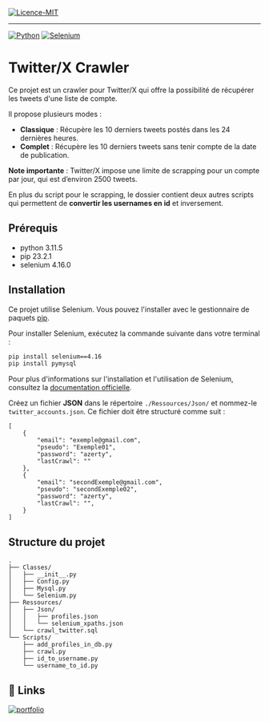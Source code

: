 [![Licence-MIT](https://img.shields.io/badge/Licence-MIT-blue)](https://github.com/Dylanolivro/Twitter_scrapping/blob/main/LICENSE)

---

[![Python](https://img.shields.io/badge/Python-3670A0?style=for-the-badge&logo=python&logoColor=ffdd54)](https://www.python.org/)
[![Selenium](https://img.shields.io/badge/Selenium-43B02A?style=for-the-badge&logo=selenium&logoColor=white)](https://www.selenium.dev/)

# Twitter/X Crawler
Ce projet est un crawler pour Twitter/X qui offre la possibilité de récupérer les tweets d'une liste de compte.

Il propose plusieurs modes :

- **Classique** : Récupère les 10 derniers tweets postés dans les 24 dernières heures.
- **Complet** : Récupère les 10 derniers tweets sans tenir compte de la date de publication.

**Note importante** : Twitter/X impose une limite de scrapping pour un compte par jour, qui est d’environ 2500 tweets.

En plus du script pour le scrapping, le dossier contient deux autres scripts qui permettent de **convertir les usernames en id** et inversement.

## Prérequis

- python 3.11.5
- pip 23.2.1
- selenium 4.16.0

## Installation

Ce projet utilise Selenium. Vous pouvez l'installer avec le gestionnaire de paquets [pip](https://pip.pypa.io/en/stable/).

Pour installer Selenium, exécutez la commande suivante dans votre terminal :

```bash
pip install selenium==4.16
pip install pymysql
```

Pour plus d'informations sur l'installation et l'utilisation de Selenium, consultez la [documentation officielle](https://selenium-python.readthedocs.io/installation.html).

Créez un fichier **JSON** dans le répertoire `./Ressources/Json/` et nommez-le `twitter_accounts.json`. Ce fichier doit être structuré comme suit :
```
[
    {
        "email": "exemple@gmail.com",
        "pseudo": "Exemple01",
        "password": "azerty",
        "lastCrawl": ""
    },
    {
        "email": "secondExemple@gmail.com",
        "pseudo": "secondExemple02",
        "password": "azerty",
        "lastCrawl": "",
    }
]
```

## Structure du projet

```
.
├── Classes/
│   ├── __init__.py
│   ├── Config.py
│   ├── Mysql.py
│   └── Selenium.py
├── Ressources/
│   ├── Json/
│   │   ├── profiles.json
│   │   └── selenium_xpaths.json
│   └── crawl_twitter.sql
└── Scripts/
    ├── add_profiles_in_db.py
    ├── crawl.py
    ├── id_to_username.py
    └── username_to_id.py
```

## 🔗 Links

[![portfolio](https://img.shields.io/badge/my_portfolio-000?style=for-the-badge&logo=ko-fi&logoColor=white)](https://dylan-olivro.students-laplateforme.io/)
